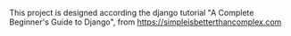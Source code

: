 
This project is designed according the django tutorial "A Complete Beginner's Guide to Django", from https://simpleisbetterthancomplex.com
